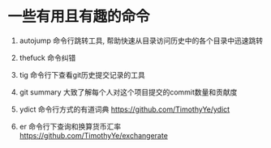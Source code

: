 # 一些有用且有趣的命令

1. autojump
命令行跳转工具, 帮助快速从目录访问历史中的各个目录中迅速跳转

2. thefuck 
命令纠错

3. tig
命令行下查看git历史提交记录的工具

4. git summary
大致了解每个人对这个项目提交的commit数量和贡献度

5. ydict
命令行方式的有道词典
https://github.com/TimothyYe/ydict

6. er
命令行下查询和换算货币汇率
https://github.com/TimothyYe/exchangerate
